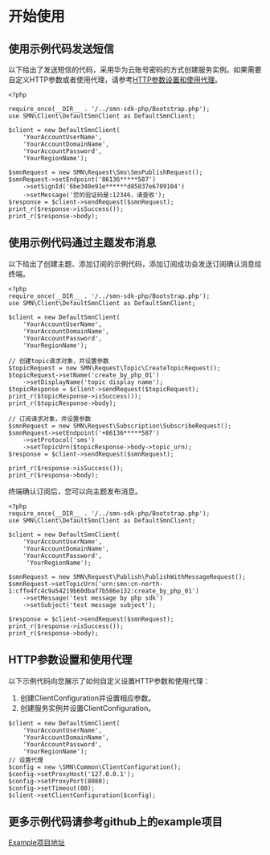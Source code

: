 # 开始使用<a name="ZH-CN_TOPIC_0093269622"></a>

## 使用示例代码发送短信<a name="section1352094510584"></a>

以下给出了发送短信的代码，采用华为云账号密码的方式创建服务实例。如果需要自定义HTTP参数或者使用代理，请参考[HTTP参数设置和使用代理](#section42981531161017)。

```
<?php

require_once(__DIR__ . '/../smn-sdk-php/Bootstrap.php');
use SMN\Client\DefaultSmnClient as DefaultSmnClient;

$client = new DefaultSmnClient(
    'YourAccountUserName',
    'YourAccountDomainName',
    'YourAccountPassword',
    'YourRegionName');

$smnRequest = new SMN\Request\Sms\SmsPublishRequest();
$smnRequest->setEndpoint('86136*****587')
    ->setSignId('6be340e91e******d85837e6709104')
    ->setMessage('您的验证码是:12346，请查收');
$response = $client->sendRequest($smnRequest);
print_r($response->isSuccess());
print_r($response->body);
```

## 使用示例代码通过主题发布消息<a name="section21932166"></a>

以下给出了创建主题、添加订阅的示例代码，添加订阅成功会发送订阅确认消息给终端。

```
<?php
require_once(__DIR__ . '/../smn-sdk-php/Bootstrap.php');
use SMN\Client\DefaultSmnClient as DefaultSmnClient;

$client = new DefaultSmnClient(
    'YourAccountUserName',
    'YourAccountDomainName',
    'YourAccountPassword',
    'YourRegionName');

// 创建topic请求对象，并设置参数 
$topicRequest = new SMN\Request\Topic\CreateTopicRequest();
$topicRequest->setName('create_by_php_01')
    ->setDisplayName('topic display name');
$topicResponse = $client->sendRequest($topicRequest);
print_r($topicResponse->isSuccess());
print_r($topicResponse->body);

// 订阅请求对象，并设置参数
$smnRequest = new SMN\Request\Subscription\SubscribeRequest();
$smnRequest->setEndpoint('+86136*****587')
    ->setProtocol('sms')
    ->setTopicUrn($topicResponse->body->topic_urn);
$response = $client->sendRequest($smnRequest);

print_r($response->isSuccess());
print_r($response->body); 
```

终端确认订阅后，您可以向主题发布消息。

```
<?php
require_once(__DIR__ . '/../smn-sdk-php/Bootstrap.php');
use SMN\Client\DefaultSmnClient as DefaultSmnClient;

$client = new DefaultSmnClient(
    'YourAccountUserName',
    'YourAccountDomainName',
    'YourAccountPassword',
     'YourRegionName');

$smnRequest = new SMN\Request\Publish\PublishWithMessageRequest();
$smnRequest->setTopicUrn('urn:smn:cn-north-1:cffe4fc4c9a54219b60dbaf7b586e132:create_by_php_01')
    ->setMessage('test message by php sdk')
    ->setSubject('test message subject');

$response = $client->sendRequest($smnRequest);
print_r($response->isSuccess());
print_r($response->body);
```

## HTTP参数设置和使用代理<a name="section42981531161017"></a>

以下示例代码向您展示了如何自定义设置HTTP参数和使用代理：

1.  创建ClientConfiguration并设置相应参数。
2.  创建服务实例并设置ClientConfiguration。

```
$client = new DefaultSmnClient(
    'YourAccountUserName',
    'YourAccountDomainName',
    'YourAccountPassword',
    'YourRegionName');
// 设置代理
$config = new \SMN\Common\ClientConfiguration();
$config->setProxyHost('127.0.0.1');
$config->setProxyPort(8080);
$config->setTimeout(80);
$client->setClientConfiguration($config);
```

## 更多示例代码请参考github上的example项目<a name="section17161895276"></a>

[Example项目地址](https://github.com/SimpleMessageNotification/smn-sdk-php/tree/master/smn-sdk-php-example)

